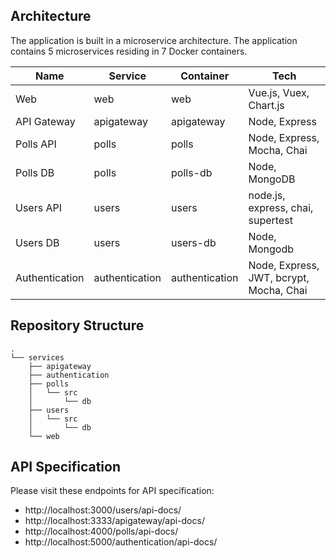 ## Architecture

The application is built in a microservice architecture. The application contains 5 microservices residing in 7 Docker containers. 

|		Name      | Service   |Container   |  Tech     |
|   -------------   |  -----------  |  -------|-----------------|
| Web| web            |web            | Vue.js, Vuex, Chart.js |
|API Gateway       |apigateway|apigateway| Node, Express |
|Polls API          |polls        |polls            | Node, Express, Mocha, Chai |
|Polls DB       | polls |polls-db| Node, MongoDB |
|  Users API       |users|  users| node.js, express, chai, supertest |
|Users DB      |users|users-db| Node, Mongodb |
|Authentication     |authentication|authentication| Node,  Express, JWT, bcrypt, Mocha, Chai |

## Repository Structure 
```
.
└── services
    ├── apigateway
    ├── authentication
    ├── polls
    │   └── src
    │       └── db
    ├── users
    │   └── src
    │       └── db
    └── web
```

## API Specification

Please visit these endpoints for API specification:
*  http://localhost:3000/users/api-docs/
*  http://localhost:3333/apigateway/api-docs/
*  http://localhost:4000/polls/api-docs/
*  http://localhost:5000/authentication/api-docs/
